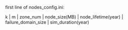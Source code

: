 first line of nodes_config.ini:

k | m | zone\_num | node\_size(MB) | node\_lifetime(year) | failure\_domain\_size | sim\_duration(year)
